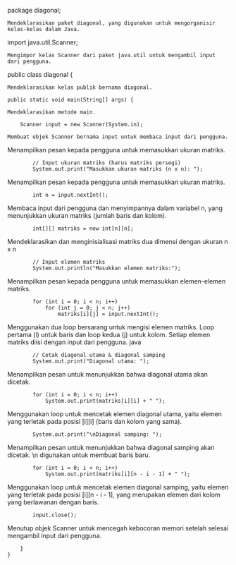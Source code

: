package diagonal;
```
Mendeklarasikan paket diagonal, yang digunakan untuk mengorganisir kelas-kelas dalam Java.
```
import java.util.Scanner;
```
Mengimpor kelas Scanner dari paket java.util untuk mengambil input dari pengguna.
```
public class diagonal {
```
Mendeklarasikan kelas publik bernama diagonal.
```
    public static void main(String[] args) {
```
Mendeklarasikan metode main.
```
        Scanner input = new Scanner(System.in);
```
Membuat objek Scanner bernama input untuk membaca input dari pengguna.
```
Menampilkan pesan kepada pengguna untuk memasukkan ukuran matriks.
```
        // Input ukuran matriks (harus matriks persegi)
        System.out.print("Masukkan ukuran matriks (n x n): ");
```
Menampilkan pesan kepada pengguna untuk memasukkan ukuran matriks.
```
        int n = input.nextInt();
```
Membaca input dari pengguna dan menyimpannya dalam variabel n, yang menunjukkan ukuran matriks (jumlah baris dan kolom).
```
        int[][] matriks = new int[n][n];
```
Mendeklarasikan dan menginisialisasi matriks dua dimensi dengan ukuran n x n
```
        // Input elemen matriks
        System.out.println("Masukkan elemen matriks:");
```
Menampilkan pesan kepada pengguna untuk memasukkan elemen-elemen matriks.
```
        for (int i = 0; i < n; i++) 
            for (int j = 0; j < n; j++) 
                matriks[i][j] = input.nextInt();
```
Menggunakan dua loop bersarang untuk mengisi elemen matriks. Loop pertama (i) untuk baris dan loop kedua (j) untuk kolom. Setiap elemen matriks diisi dengan input dari pengguna.
java
```
        // Cetak diagonal utama & diagonal samping
        System.out.print("Diagonal utama: ");
```
Menampilkan pesan untuk menunjukkan bahwa diagonal utama akan dicetak.
```
        for (int i = 0; i < n; i++) 
            System.out.print(matriks[i][i] + " ");
```
Menggunakan loop untuk mencetak elemen diagonal utama, yaitu elemen yang terletak pada posisi [i][i] (baris dan kolom yang sama).
```
        System.out.print("\nDiagonal samping: ");
```
Menampilkan pesan untuk menunjukkan bahwa diagonal samping akan dicetak. \n digunakan untuk membuat baris baru.
```
        for (int i = 0; i < n; i++) 
            System.out.print(matriks[i][n - i - 1] + " ");
```
Menggunakan loop untuk mencetak elemen diagonal samping, yaitu elemen yang terletak pada posisi [i][n - i - 1], yang merupakan elemen dari kolom yang berlawanan dengan baris.
```
        input.close();
```
Menutup objek Scanner untuk mencegah kebocoran memori setelah selesai mengambil input dari pengguna.
``` 
    }
}
